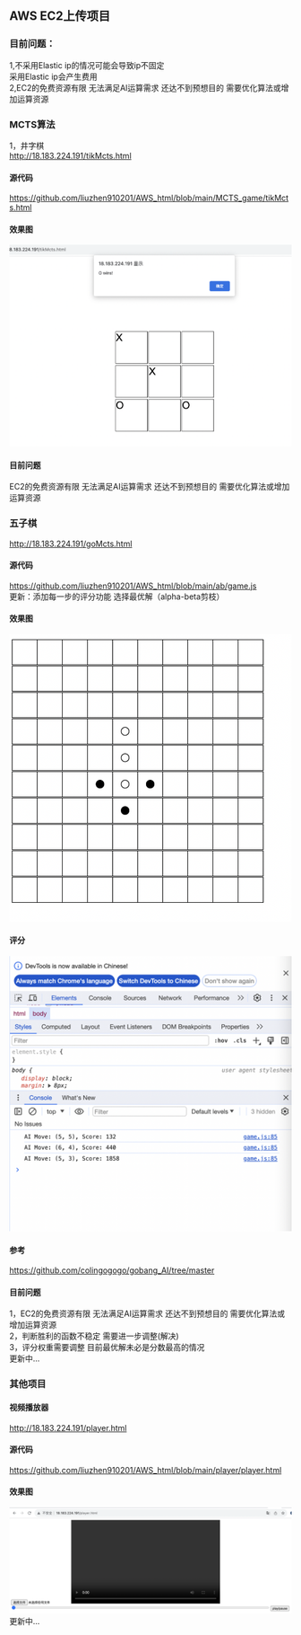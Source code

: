 ## AWS EC2上传项目
### 目前问题：<br>
1,不采用Elastic ip的情况可能会导致ip不固定<br>
采用Elastic ip会产生费用<br>
2,EC2的免费资源有限 无法满足AI运算需求 还达不到预想目的 需要优化算法或增加运算资源
### MCTS算法
1，井字棋<br>
http://18.183.224.191/tikMcts.html
<br>
#### 源代码
https://github.com/liuzhen910201/AWS_html/blob/main/MCTS_game/tikMcts.html<br>
#### 效果图
![](https://github.com/liuzhen910201/AWS_html/blob/main/image/tik.png)
#### 目前问题
EC2的免费资源有限 无法满足AI运算需求 还达不到预想目的 需要优化算法或增加运算资源
### 五子棋
http://18.183.224.191/goMcts.html<br>
#### 源代码
https://github.com/liuzhen910201/AWS_html/blob/main/ab/game.js<br>
更新：添加每一步的评分功能 选择最优解（alpha-beta剪枝）
#### 效果图
![](https://github.com/liuzhen910201/AWS_html/blob/main/image/ab_go.png)
#### 评分
![](https://github.com/liuzhen910201/AWS_html/blob/main/image/score.png)

#### 参考
https://github.com/colingogogo/gobang_AI/tree/master<br>

#### 目前问题
1，EC2的免费资源有限 无法满足AI运算需求 还达不到预想目的 需要优化算法或增加运算资源<br>
2，判断胜利的函数不稳定 需要进一步调整(解决)<br>
3，评分权重需要调整 目前最优解未必是分数最高的情况<br>
更新中...
<br>
### 其他项目
#### 视频播放器
http://18.183.224.191/player.html

#### 源代码
https://github.com/liuzhen910201/AWS_html/blob/main/player/player.html <br>
#### 效果图
![](https://github.com/liuzhen910201/AWS_html/blob/main/image/player.png)
<br>
更新中...
<br>
